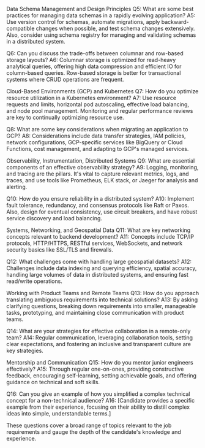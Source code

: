 Data Schema Management and Design Principles
Q5: What are some best practices for managing data schemas in a rapidly evolving application?
A5: Use version control for schemas, automate migrations, apply backward-compatible changes when possible, and test
schema changes extensively. Also, consider using schema registry for managing and validating schemas in a distributed
system.

Q6: Can you discuss the trade-offs between columnar and row-based storage layouts?
A6: Columnar storage is optimized for read-heavy analytical queries, offering high data compression and efficient IO for
column-based queries. Row-based storage is better for transactional systems where CRUD operations are frequent.

Cloud-Based Environments (GCP) and Kubernetes
Q7: How do you optimize resource utilization in a Kubernetes environment?
A7: Use resource requests and limits, horizontal pod autoscaling, effective load balancing, and node pool management.
Monitoring and regular performance reviews are key to continually optimizing resource use.

Q8: What are some key considerations when migrating an application to GCP?
A8: Considerations include data transfer strategies, IAM policies, network configurations, GCP-specific services like
BigQuery or Cloud Functions, cost management, and adapting to GCP's managed services.

Observability, Instrumentation, Distributed Systems
Q9: What are essential components of an effective observability strategy?
A9: Logging, monitoring, and tracing are the pillars. It's vital to capture relevant metrics, logs, and traces, and use
tools like Prometheus, ELK stack, or Jaeger for analysis and alerting.

Q10: How do you ensure reliability in a distributed system?
A10: Implement fault tolerance, redundancy, and consensus protocols like Raft or Paxos. Also, design for eventual
consistency, use circuit breakers, and have robust service discovery and load balancing.

Systems, Networking, and Geospatial Data
Q11: What are key networking concepts relevant to backend development?
A11: Concepts include TCP/IP protocols, HTTP/HTTPS, RESTful services, WebSockets, and network security basics like
SSL/TLS and firewalls.

Q12: What challenges come with handling large geospatial datasets?
A12: Challenges include data indexing and querying efficiency, spatial accuracy, handling large volumes of data in
distributed systems, and ensuring fast read/write operations.

Working with Product Teams and Remote Teams
Q13: How do you approach translating ambiguous requirements into technical solutions?
A13: By asking clarifying questions, breaking down requirements into smaller, manageable tasks, prototyping, and
maintaining close communication with product teams.

Q14: What are your strategies for effective collaboration in a remote-only team?
A14: Regular communication, leveraging collaboration tools, setting clear expectations, and fostering an inclusive and
transparent culture are key strategies.

Mentorship and Communication
Q15: How do you mentor junior engineers effectively?
A15: Through regular one-on-ones, providing constructive feedback, encouraging self-learning, setting achievable goals,
and offering guidance on technical and soft skills.

Q16: Can you give an example of how you simplified a complex technical concept for a non-technical audience?
A16: [Candidate provides a specific example from their experience, focusing on their ability to distill complex ideas into simple, understandable terms.]

These questions cover a broad range of topics relevant to the job requirements and gauge the depth of the candidate's
knowledge and experience.